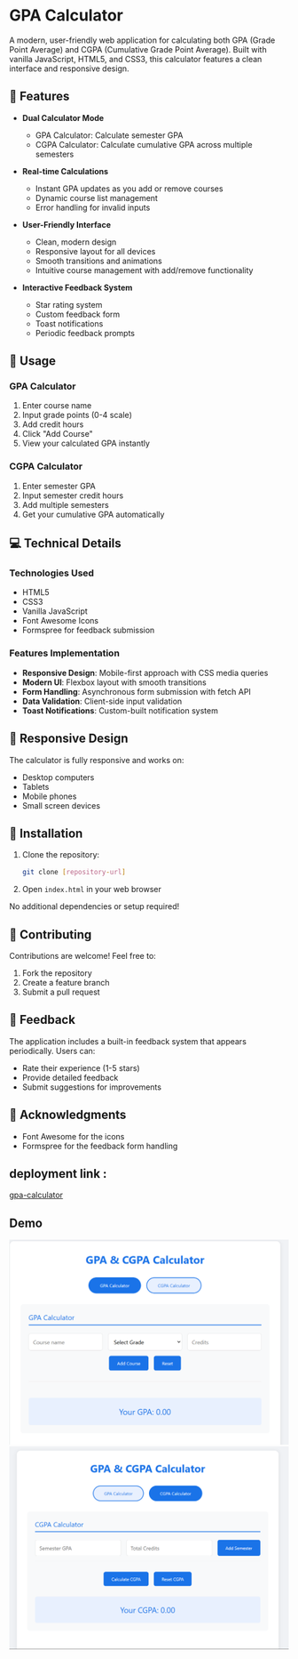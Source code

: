 # GPA Calculator

A modern, user-friendly web application for calculating both GPA (Grade Point Average) and CGPA (Cumulative Grade Point Average). Built with vanilla JavaScript, HTML5, and CSS3, this calculator features a clean interface and responsive design.

## 🌟 Features

- **Dual Calculator Mode**
  - GPA Calculator: Calculate semester GPA
  - CGPA Calculator: Calculate cumulative GPA across multiple semesters

- **Real-time Calculations**
  - Instant GPA updates as you add or remove courses
  - Dynamic course list management
  - Error handling for invalid inputs

- **User-Friendly Interface**
  - Clean, modern design
  - Responsive layout for all devices
  - Smooth transitions and animations
  - Intuitive course management with add/remove functionality

- **Interactive Feedback System**
  - Star rating system
  - Custom feedback form
  - Toast notifications
  - Periodic feedback prompts

## 🚀 Usage

### GPA Calculator
1. Enter course name
2. Input grade points (0-4 scale)
3. Add credit hours
4. Click "Add Course"
5. View your calculated GPA instantly

### CGPA Calculator
1. Enter semester GPA
2. Input semester credit hours
3. Add multiple semesters
4. Get your cumulative GPA automatically

## 💻 Technical Details

### Technologies Used
- HTML5
- CSS3
- Vanilla JavaScript
- Font Awesome Icons
- Formspree for feedback submission

### Features Implementation
- **Responsive Design**: Mobile-first approach with CSS media queries
- **Modern UI**: Flexbox layout with smooth transitions
- **Form Handling**: Asynchronous form submission with fetch API
- **Data Validation**: Client-side input validation
- **Toast Notifications**: Custom-built notification system

## 📱 Responsive Design
The calculator is fully responsive and works on:
- Desktop computers
- Tablets
- Mobile phones
- Small screen devices

## 🔧 Installation

1. Clone the repository:
   ```bash
   git clone [repository-url]
   ```

2. Open `index.html` in your web browser

No additional dependencies or setup required!

## 🤝 Contributing

Contributions are welcome! Feel free to:
1. Fork the repository
2. Create a feature branch
3. Submit a pull request

## 📝 Feedback

The application includes a built-in feedback system that appears periodically. Users can:
- Rate their experience (1-5 stars)
- Provide detailed feedback
- Submit suggestions for improvements

## 🙏 Acknowledgments

- Font Awesome for the icons
- Formspree for the feedback form handling

## deployment link : 
[gpa-calculator](https://vivekannad.github.io/GPAcalculator/)

## Demo
![picture](<Screenshot 2025-01-28 205423.png>)
![picture](<Screenshot 2025-01-28 205439.png>)
